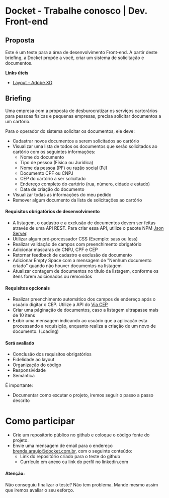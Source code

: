 # Docket - Trabalhe conosco | Dev. Front-end

## Proposta
Este é um teste para a área de desenvolvimento Front-end. A partir deste briefing, a Docket propõe a você, criar um sistema de solicitação e documentos.

**Links úteis**
- [Layout - Adobe XD](https://xd.adobe.com/view/de1c9231-1542-41b5-ad00-355ebf402162-8b4f/grid/)

## Briefing
Uma empresa com a proposta de desburocratizar os serviços cartorários para pessoas físicas e pequenas empresas, precisa solicitar documentos a um cartório. 

Para o operador do sistema solicitar os documentos, ele deve:

- Cadastrar novos documentos a serem solicitados ao cartório
- Visualizar uma lista de todos os documentos que serão solicitados ao cartório com os seguintes informações:
    - Nome do documento
    - Tipo de pessoa (Física ou Jurídica)
    - Nome da pessoa (PF) ou razão social (PJ)
    - Documento CPF ou CNPJ
    - CEP do cartório a ser solicitado
    - Endereço completo do cartório (rua, número, cidade e estado)
    - Data de criação do documento
- Visualizar todas as informações do meu pedido
- Remover algum documento da lista de solicitações ao cartório

#### Requisitos obrigatórios de desenvolvimento
- A listagem, o cadastro e a exclusão de documentos devem ser feitas através de uma API REST. Para criar essa API, utilize o pacote NPM [Json Server](https://www.npmjs.com/package/json-server).
- Utilizar algum pré-porcessador CSS (Exemplo: sass ou less)
- Realizar validação de campos com preenchimento obrigatório
- Adicionar máscaras de CNPJ, CPF e CEP
- Retornar feedback de cadastro e exclusão de documento
- Adicionar Empty Space com a mensagem de "Nenhum documento criado" quando não houver documentos na listagem
- Atualizar contagem de documentos no título da listagem, conforme os itens forem adicionados ou removidos

#### Requisitos opcionais
- Realizar preenchimento automático dos campos de endereço após o usuário digitar o CEP. Utilize a API do [Via CEP](https://viacep.com.br/)
- Criar uma páginação de documentos, caso a listagem ultrapasse mais de 10 itens
- Exibir uma mensagem indicando ao usuário que a aplicação esta processando a requisição, enquanto realiza a criação de um novo de documento. (Loading)

#### Será avaliado
- Conclusão dos requisitos obrigatórios
- Fidelidade ao layout
- Organização do código
- Responsividade
- Semântica

É importante: 
- Documentar como excutar o projeto, iremos seguir o passo a passo descrito 

# Como participar
- Crie um repositório público no github e coloque o código fonte do projeto.
- Envie uma mensagem de email para o endereço brenda.araujo@docket.com.br, com o seguinte conteúdo:
    - Link do repositório criado para o teste do github
    - Currículo em anexo ou link do perfil no linkedin.com
    
#### Atenção:
Não conseguiu finalizar o teste? Não tem problema. Mande mesmo assim que iremos avaliar o seu esforço.
